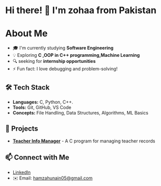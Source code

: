 # Hi there! 👋 I'm zohaa from Pakistan

# About Me
- 🎓 I'm currently studying **Software Engineering**
- 💡 Exploring **C ,OOP in C++ programming,Machine Learning**
- 🔍 seeking for **internship opportunities**
- ⚡ Fun fact: I love debugging and problem-solving!

## 🛠️ Tech Stack
- **Languages:** C, Python, C++.
- **Tools:** Git, GitHub, VS Code
- **Concepts:** File Handling, Data Structures, Algorithms, ML Basics

## 📌 Projects
-  **[Teacher Info Manager](your-repo-link)** - A C program for managing teacher records
  
## 📫 Connect with Me
- [LinkedIn](https://www.linkedin.com/in/zoha-khan-431bbb333?utm_source=share&utm_campaign=share_via&utm_content=profile&utm_medium=android_app)
- ✉️ Email: hamzahunain05@gmail.com
